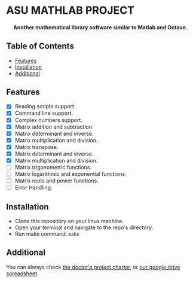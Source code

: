 # ASU MATHLAB PROJECT
<h4 align="center">Another mathematical library software similar to Matlab and Octave.</h4>

## Table of Contents
- [Features](##Features)
- [Installation](##Installation)
- [Additional](##Additional)

## Features
* [x] Reading scripts support.
* [x] Command line support.
* [x] Complex numbers support.
* [x] Matrix addition and subtraction.
* [x] Matrix determinant and inverse.
* [x] Matrix multiplication and division.
* [x] Matrix transpose.
* [x] Matrix determinant and inverse.
* [x] Matrix multiplication and division.
* [ ] Matrix trigonometric functions.
* [ ] Matrix logarithmic and exponential functions.
* [ ] Matrix roots and power functions.
* [ ] Error Handling.

## Installation
* Clone this repository on your linux machine.
* Open your terminal and navigate to the repo's directory.
* Run make command: `make`

## Additional
You can always check [the doctor's project charter](https://docs.google.com/presentation/d/1UIO4qOuu7vfbQWdxS-UbUa06dTc-YmUGgjZ1Gn9T0Bo/), or [our google drive spreadsheet](
https://docs.google.com/spreadsheets/d/1DseCvOymkYyLX0A7mNgsOQ_dZ9WUEAJQ0_6GCJYxdfg/).

